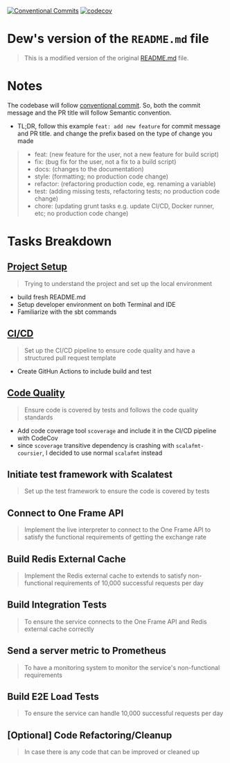 [![Conventional Commits](https://img.shields.io/badge/Conventional%20Commits-1.0.0-%23FE5196?logo=conventionalcommits&logoColor=white)](https://conventionalcommits.org)
[![codecov](https://codecov.io/github/wichayutdew/paidy-assignment/graph/badge.svg?token=JF4LSGB9B6)](https://codecov.io/github/wichayutdew/paidy-assignment)

# Dew's version of the `README.md` file
> This is a modified version of the original [README.md](OLD_README.md) file.

# Notes
The codebase will follow [conventional commit](https://www.conventionalcommits.org/en/v1.0.0/). So, both the commit message and the PR title will follow Semantic convention.
  - TL;DR, follow this example `feat: add new feature` for commit message and PR title. and change the prefix based on the type of change you made
  >   - feat: (new feature for the user, not a new feature for build script)
  >   - fix: (bug fix for the user, not a fix to a build script)
  >   - docs: (changes to the documentation)
  >   - style: (formatting; no production code change)
  >   - refactor: (refactoring production code, eg. renaming a variable)
  >   - test: (adding missing tests, refactoring tests; no production code change)
  >   - chore: (updating grunt tasks e.g. update CI/CD, Docker runner, etc; no production code change)

# Tasks Breakdown
## [Project Setup](https://github.com/wichayutdew/paidy-assignment/pull/1)
> Trying to understand the project and set up the local environment
- build fresh README.md
- Setup developer environment on both Terminal and IDE
- Familiarize with the sbt commands
## [CI/CD](https://github.com/wichayutdew/paidy-assignment/pull/2)
> Set up the CI/CD pipeline to ensure code quality and have a structured pull request template
- Create GitHun Actions to include build and test
## [Code Quality](https://github.com/wichayutdew/paidy-assignment/pull/3)
> Ensure code is covered by tests and follows the code quality standards
- Add code coverage tool `scoverage` and include it in the CI/CD pipeline with CodeCov
- since `scoverage` transitive dependency is crashing with `scalafmt-coursier`, I decided to use normal `scalafmt` instead
## Initiate test framework with Scalatest
> Set up the test framework to ensure the code is covered by tests
## Connect to One Frame API
> Implement the live interpreter to connect to the One Frame API to satisfy the functional requirements of getting the exchange rate
## Build Redis External Cache
> Implement the Redis external cache to extends to satisfy non-functional requirements of 10,000 successful requests per day
## Build Integration Tests
> To ensure the service connects to the One Frame API and Redis external cache correctly
##  Send a server metric to Prometheus
> To have a monitoring system to monitor the service's non-functional requirements
## Build E2E Load Tests
> To ensure the service can handle 10,000 successful requests per day
## [Optional] Code Refactoring/Cleanup
> In case there is any code that can be improved or cleaned up

